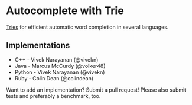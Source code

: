 Autocomplete with Trie
======================

[Tries](https://en.wikipedia.org/wiki/Trie) for efficient automatic word completion in several languages.

Implementations
---------------

* C++ - Vivek Narayanan (@vivekn)
* Java - Marcus McCurdy (@volker48)
* Python - Vivek Narayanan (@vivekn)
* Ruby - Colin Dean (@colindean)

Want to add an implementation? Submit a pull request! Please also submit tests and preferably a benchmark, too.
